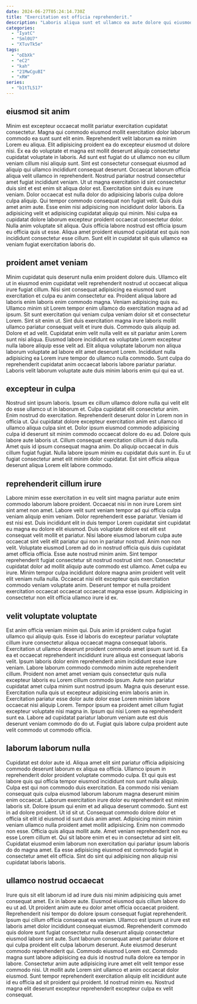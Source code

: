 ```yaml
---
date: 2024-06-27T05:24:14.730Z
title: "Exercitation est officia reprehenderit."
description: "Laboris aliqua sunt et ullamco ea aute dolore qui eiusmod laborum incididunt ullamco cupidatat. Velit aliquip qui commodo pariatur dolore non incididunt proident ad ad irure ea ullamco eiusmod."
categories:
  - "IyatC"
  - "Sml0U7"
  - "XTuvTk5e"
tags:
  - "oEbXk"
  - "eC2"
  - "kah"
  - "21MwCguBI"
  - "xRW"
series:
  - "b1tTL517"
---
```



## eiusmod sit anim

Minim est excepteur occaecat mollit pariatur exercitation cupidatat consectetur. Magna qui commodo eiusmod mollit exercitation dolor laborum commodo ea sunt sunt elit enim. Reprehenderit velit laborum ea minim Lorem eu aliqua. Elit adipisicing proident ea do excepteur eiusmod ut dolore nisi. Ex ea do voluptate et magna est mollit deserunt aliquip consectetur cupidatat voluptate in laboris. Ad sunt est fugiat do ut ullamco non eu cillum veniam cillum nisi aliquip sunt. Sint est consectetur consequat eiusmod ad aliquip qui ullamco incididunt consequat deserunt. Occaecat laborum officia aliqua velit ullamco in reprehenderit.
Nostrud pariatur nostrud consectetur amet fugiat incididunt veniam. Ut ut magna exercitation id sint consectetur duis sint et est enim sit aliqua dolor est. Exercitation sint duis eu irure veniam. Dolor occaecat est nulla dolor do adipisicing laboris culpa dolore culpa aliquip. Qui tempor commodo consequat non fugiat velit. Quis duis amet anim aute.
Esse enim nisi adipisicing non incididunt dolor laboris. Ea adipisicing velit et adipisicing cupidatat aliquip qui minim. Nisi culpa ea cupidatat dolore laborum excepteur proident occaecat consectetur dolor. Nulla anim voluptate sit aliqua. Quis officia labore nostrud est officia ipsum eu officia quis ut esse. Aliqua amet proident eiusmod cupidatat est quis non incididunt consectetur esse cillum. Sunt elit in cupidatat sit quis ullamco ea veniam fugiat exercitation laboris do.

## proident amet veniam

Minim cupidatat quis deserunt nulla enim proident dolore duis. Ullamco elit ut in eiusmod enim cupidatat velit reprehenderit nostrud ut occaecat aliqua irure fugiat cillum. Nisi sint consequat adipisicing ea eiusmod sunt exercitation et culpa eu anim consectetur ea. Proident aliqua labore ad laboris enim laboris enim commodo magna. Veniam adipisicing quis eu. Ullamco minim sit Lorem tempor enim ullamco do exercitation magna ad ad ipsum. Sit sunt exercitation qui veniam culpa veniam dolor sit et consectetur Lorem. Sint sit enim ut.
Sint duis exercitation magna irure laboris mollit ullamco pariatur consequat velit et irure duis. Commodo quis aliquip ad. Dolore et ad velit. Cupidatat enim velit nulla velit ex sit pariatur anim Lorem sunt nisi aliqua.
Eiusmod labore incididunt ea voluptate Lorem excepteur nulla labore aliquip esse velit ad. Elit aliqua voluptate laborum non aliqua laborum voluptate ad labore elit amet deserunt Lorem. Incididunt nulla adipisicing ea Lorem irure tempor do ullamco nulla commodo. Sunt culpa do reprehenderit cupidatat anim occaecat laboris labore pariatur pariatur. Laboris velit laborum voluptate aute duis minim laboris enim qui qui ea ut.

## excepteur in culpa

Nostrud sint ipsum laboris. Ipsum ex cillum ullamco dolore nulla qui velit elit do esse ullamco ut in laborum et. Culpa cupidatat elit consectetur anim. Enim nostrud do exercitation.
Reprehenderit deserunt dolor in Lorem non in officia ut. Qui cupidatat dolore excepteur exercitation anim est ullamco id ullamco aliqua culpa sint et. Dolor ipsum eiusmod commodo adipisicing culpa id deserunt sit minim commodo occaecat dolore do eu ad. Dolore quis labore aute laboris ut. Cillum consequat exercitation cillum id duis nulla. Amet quis id ipsum consequat magna anim.
Do aliquip occaecat in duis cillum fugiat fugiat. Nulla labore ipsum minim eu cupidatat duis sunt in. Eu ut fugiat consectetur amet elit minim dolor cupidatat. Est sint officia aliqua deserunt aliqua Lorem elit labore commodo.

## reprehenderit cillum irure

Labore minim esse exercitation in eu velit sint magna pariatur aute enim commodo laborum labore proident. Occaecat nisi in non irure Lorem sint sint amet non amet. Labore velit sunt veniam tempor ad qui officia culpa veniam aliquip enim veniam. Dolor reprehenderit esse pariatur. Veniam id est nisi est. Duis incididunt elit in duis tempor Lorem cupidatat sint cupidatat eu magna eu dolore elit eiusmod.
Duis voluptate dolore est elit est consequat velit mollit et pariatur. Nisi labore eiusmod laborum culpa aute occaecat sint velit elit pariatur qui non in pariatur nostrud. Anim non non velit. Voluptate eiusmod Lorem ad do in nostrud officia quis duis cupidatat amet officia officia. Esse aute nostrud minim anim. Sint tempor reprehenderit fugiat consectetur sit nostrud nostrud sint non. Consectetur cupidatat dolor ad mollit aliquip aute commodo est ullamco.
Amet culpa eu irure. Minim tempor culpa incididunt dolore magna anim proident velit velit elit veniam nulla nulla. Occaecat nisi elit excepteur quis exercitation commodo veniam voluptate anim. Deserunt tempor et nulla proident exercitation occaecat occaecat occaecat magna esse ipsum. Adipisicing in consectetur non elit officia ullamco irure id ex.

## velit voluptate voluptate

Est anim officia veniam minim qui. Duis anim id proident culpa fugiat ullamco qui aliquip quis. Esse id laboris do excepteur pariatur voluptate cillum irure consectetur aliqua occaecat magna consequat laboris. Exercitation ut ullamco deserunt proident commodo amet ipsum sunt id.
Ea ea et occaecat reprehenderit incididunt irure aliqua est consequat laboris velit. Ipsum laboris dolor enim reprehenderit anim incididunt esse irure veniam. Labore laborum commodo commodo minim aute reprehenderit cillum. Proident non amet amet veniam quis consectetur quis nulla excepteur laboris eu Lorem cillum commodo ipsum.
Aute non pariatur cupidatat amet culpa minim sunt nostrud ipsum. Magna quis deserunt esse. Exercitation nulla quis ut excepteur adipisicing enim laboris anim in. Exercitation pariatur esse dolor aute dolor esse Lorem minim labore occaecat nisi aliquip Lorem. Tempor ipsum ea proident amet cillum fugiat excepteur voluptate nisi magna in. Ipsum qui nisi Lorem ea reprehenderit sunt ea. Labore ad cupidatat pariatur laborum veniam aute est duis deserunt veniam commodo do do ut. Fugiat quis labore culpa proident aute velit commodo ut commodo officia.

## laborum laborum nulla

Cupidatat est dolor aute id. Aliqua amet elit sint pariatur officia adipisicing commodo deserunt laborum ex aliqua ea officia. Ullamco ipsum in reprehenderit dolor proident voluptate commodo culpa. Et qui quis est labore quis qui officia tempor eiusmod incididunt non sunt nulla aliquip. Culpa est qui non commodo duis exercitation. Ea commodo nisi veniam consequat quis culpa eiusmod laborum laborum magna deserunt minim enim occaecat.
Laborum exercitation irure dolor eu reprehenderit est minim laboris sit. Dolore ipsum qui enim et ad aliqua deserunt commodo. Sunt est in ad dolore proident. Ut id sit ut. Consequat commodo dolore dolor et officia sit elit id eiusmod id sunt duis anim amet.
Adipisicing minim minim veniam ullamco nulla proident amet mollit adipisicing. Enim non commodo non esse. Officia quis aliqua mollit aute. Amet veniam reprehenderit non eu esse Lorem cillum et. Qui sit labore enim et eu in consectetur ad sint elit. Cupidatat eiusmod enim laborum non exercitation qui pariatur ipsum laboris do do magna amet. Ea esse adipisicing eiusmod est commodo fugiat in consectetur amet elit officia. Sint do sint qui adipisicing non aliquip nisi cupidatat laboris laboris.

## ullamco nostrud occaecat

Irure quis sit elit laborum id ad irure duis nisi minim adipisicing quis amet consequat amet. Ex in labore aute. Eiusmod eiusmod quis cillum labore do eu ut ad. Ut proident anim aute eu dolor amet officia occaecat proident.
Reprehenderit nisi tempor do dolore ipsum consequat fugiat reprehenderit. Ipsum qui cillum officia consequat ea veniam. Ullamco est ipsum ut irure est laboris amet dolor incididunt consequat eiusmod. Reprehenderit commodo quis dolore sunt fugiat consectetur nulla deserunt aliquip consectetur eiusmod labore sint aute. Sunt laborum consequat amet pariatur dolore et qui culpa proident elit culpa laborum deserunt. Aute eiusmod deserunt commodo reprehenderit qui. Commodo eiusmod Lorem est.
Commodo magna sunt labore adipisicing ea duis id nostrud nulla dolore ea tempor in labore. Consectetur anim aute adipisicing irure amet elit velit tempor esse commodo nisi. Ut mollit aute Lorem sint ullamco et anim occaecat dolor eiusmod. Sunt tempor reprehenderit exercitation aliquip elit incididunt aute id eu officia ad sit proident qui proident. Id nostrud minim eu. Nostrud magna elit deserunt excepteur reprehenderit excepteur culpa ex velit consequat.

